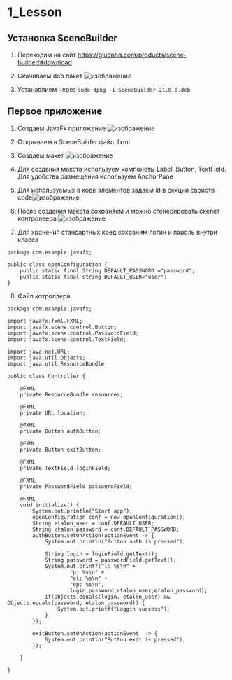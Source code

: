 # 1_Lesson

## Установка SceneBuilder
1. Переходим на сайт https://gluonhq.com/products/scene-builder/#download

2. Скачиваем deb пакет ![изображение](https://github.com/sitechbr/JavaFx/assets/63145839/130343cc-b724-4105-8424-c6fe0012a888)
3. Устанавлием через `sudo dpkg -i SceneBuilder-21.0.0.deb`

## Первое приложение

1. Создаем JavaFx приложение ![изображение](https://github.com/sitechbr/JavaFx/assets/63145839/cfc1b278-fccf-4b26-802d-5c24e4c23c0f)
2. Открываем в SceneBuilder файл .fxml
3. Создаем макет ![изображение](https://github.com/sitechbr/JavaFx/assets/63145839/27310704-3ca0-439f-a57f-76e3e9877ed3)
4. Для создания макета используем компонеты Label, Button, TextField. Для удобства размещения используем AnchorPane

5. Для используемых в коде элементов задаем id в секции свойств code![изображение](https://github.com/sitechbr/JavaFx/assets/63145839/281847b5-deb9-4693-8fce-2bb826321e5e)


6. После создания макета сохраняем и можно сгенерировать скелет контролеера ![изображение](https://github.com/sitechbr/JavaFx/assets/63145839/eb0d134b-a8bb-4892-a2de-275d6c928fce)



7. Для хранения стандартных кред сохраним логин и пароль внутри класса
```
package com.example.javafx;

public class openConfiguration {
    public static final String DEFAULT_PASSWORD ="password";
    public static final String DEFAULT_USER="user";
}
```
8. Файл котроллера
```
package com.example.javafx;

import javafx.fxml.FXML;
import javafx.scene.control.Button;
import javafx.scene.control.PasswordField;
import javafx.scene.control.TextField;

import java.net.URL;
import java.util.Objects;
import java.util.ResourceBundle;

public class Controller {

    @FXML
    private ResourceBundle resources;

    @FXML
    private URL location;

    @FXML
    private Button authButton;

    @FXML
    private Button exitButton;

    @FXML
    private TextField loginField;

    @FXML
    private PasswordField passwordField;

    @FXML
    void initialize() {
        System.out.println("Start app");
        openConfiguration conf = new openConfiguration();
        String etalon_user = conf.DEFAULT_USER;
        String etalon_password = conf.DEFAULT_PASSWORD;
        authButton.setOnAction(actionEvent -> {
            System.out.println("Button auth is pressed");

            String login = loginField.getText();
            String password = passwordField.getText();
            System.out.printf("l: %s\n" +
                    "p: %s\n" +
                    "el: %s\n" +
                    "ep: %s\n",
                    login,password,etalon_user,etalon_password);
            if(Objects.equals(login, etalon_user) && Objects.equals(password, etalon_password)) {
                System.out.printf("Loggin success");
            }
        });

        exitButton.setOnAction(actionEvent  -> {
            System.out.println("Button exit is pressed");
        });

    }

}

```



